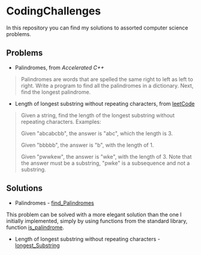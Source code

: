 # CodingChallenges

In this repository you can find my solutions to assorted computer science problems.

## Problems

* Palindromes, from _Accelerated C++_
>Palindromes are words that are spelled the same right to left as left to right. Write a program to find all the palindromes in a dictionary. Next, find the longest palindrome.



* Length of longest substring without repeating characters, from [leetCode](https://leetcode.com/problems/longest-substring-without-repeating-characters/description/)
>Given a string, find the length of the longest substring without repeating characters.
Examples:
>
>Given "abcabcbb", the answer is "abc", which the length is 3.
>
>Given "bbbbb", the answer is "b", with the length of 1.
>
>Given "pwwkew", the answer is "wke", with the length of 3. Note that the answer must be a substring, "pwke" is a subsequence and not a substring.

## Solutions

* Palindromes - [find_Palindromes](https://github.com/mi-prata/CodingChallenges/blob/5170debbe7a9f9fd6d897b1d4b3218d29a437a2a/CodingChallenges/CodingChallenges/auxiliarStringFunctions.cpp#L11)

This problem can be solved with a more elegant solution than the one I initially implemented, simply by using functions from the standard library, function [is_palindrome](https://github.com/mi-prata/CodingChallenges/blob/5170debbe7a9f9fd6d897b1d4b3218d29a437a2a/CodingChallenges/CodingChallenges/auxiliarStringFunctions.cpp#L39).

* Length of longest substring without repeating characters - [longest_Substring](https://github.com/mi-prata/CodingChallenges/blob/5170debbe7a9f9fd6d897b1d4b3218d29a437a2a/CodingChallenges/CodingChallenges/auxiliarStringFunctions.cpp#L39)
